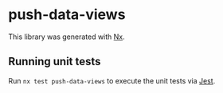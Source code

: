 # push-data-views

This library was generated with [Nx](https://nx.dev).

## Running unit tests

Run `nx test push-data-views` to execute the unit tests via [Jest](https://jestjs.io).
